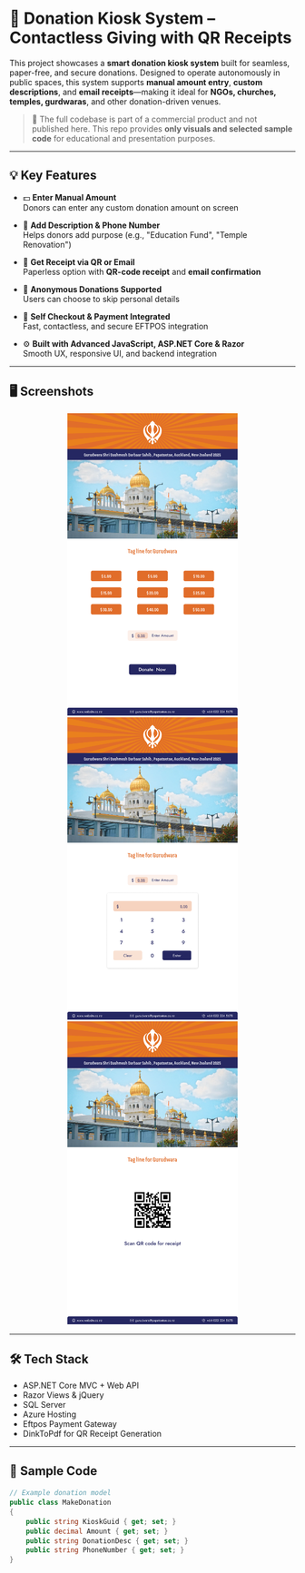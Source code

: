# 🙏 Donation Kiosk System – Contactless Giving with QR Receipts

This project showcases a **smart donation kiosk system** built for seamless, paper-free, and secure donations. Designed to operate autonomously in public spaces, this system supports **manual amount entry**, **custom descriptions**, and **email receipts**—making it ideal for **NGOs, churches, temples, gurdwaras**, and other donation-driven venues.

> 🚫 The full codebase is part of a commercial product and not published here. This repo provides **only visuals and selected sample code** for educational and presentation purposes.

---

## 💡 Key Features

- 💵 **Enter Manual Amount**  
  Donors can enter any custom donation amount on screen

- 📝 **Add Description & Phone Number**  
  Helps donors add purpose (e.g., "Education Fund", "Temple Renovation")

- 📩 **Get Receipt via QR or Email**  
  Paperless option with **QR-code receipt** and **email confirmation**

- 🙏 **Anonymous Donations Supported**  
  Users can choose to skip personal details

- 🧾 **Self Checkout & Payment Integrated**  
  Fast, contactless, and secure EFTPOS integration

- ⚙️ **Built with Advanced JavaScript, ASP.NET Core & Razor**  
  Smooth UX, responsive UI, and backend integration

---

## 🖥️ Screenshots

<p align="center">
  <img src="Donation-kiosk\donation.png" width="300"/>
  <img src="Donation-kiosk\Number pad.png" width="300"/>
  <img src="Donation-kiosk\QR.png" width="300"/>
</p>

---

## 🛠️ Tech Stack

- ASP.NET Core MVC + Web API
- Razor Views & jQuery
- SQL Server
- Azure Hosting
- Eftpos Payment Gateway
- DinkToPdf for QR Receipt Generation

---

## 🧪 Sample Code

```csharp
// Example donation model
public class MakeDonation
{
    public string KioskGuid { get; set; }
    public decimal Amount { get; set; }
    public string DonationDesc { get; set; }
    public string PhoneNumber { get; set; }
}
